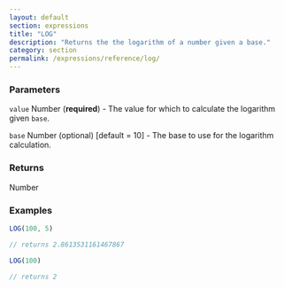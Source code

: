 ```yaml
---
layout: default
section: expressions
title: "LOG"
description: "Returns the the logarithm of a number given a base."
category: section
permalink: /expressions/reference/log/
---
```


### Parameters

`value` Number (__required__) - The value for which to calculate the logarithm given `base`.

`base` Number (optional)  [default = 10] - The base to use for the logarithm calculation.

### Returns

Number

### Examples

```js
LOG(100, 5)

// returns 2.8613531161467867
```


```js
LOG(100)

// returns 2
```